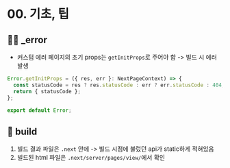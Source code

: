 # 00. 기초, 팁

## 👩‍💻 _error
* 커스텀 에러 페이지의 초기 props는 `getInitProps`로 주어야 함 -> 빌드 시 에러 발생

```typescript
Error.getInitProps = ({ res, err }: NextPageContext) => {
  const statusCode = res ? res.statusCode : err ? err.statusCode : 404;
  return { statusCode };
};

export default Error;
```

## 📝 build
1. 빌드 결과 파일은 `.next` 안에 -> 빌드 시점에 불렀던 api가 static하게 적혀있음
2. 빌드된 html 파일은 `.next/server/pages/view/`에서 확인
